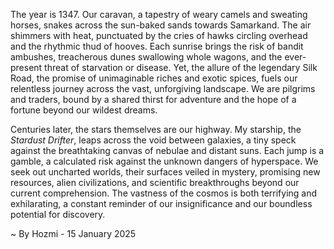 
The year is 1347.  Our caravan, a tapestry of weary camels and sweating horses, snakes across the sun-baked sands towards Samarkand.  The air shimmers with heat, punctuated by the cries of hawks circling overhead and the rhythmic thud of hooves.  Each sunrise brings the risk of bandit ambushes, treacherous dunes swallowing whole wagons, and the ever-present threat of starvation or disease.  Yet, the allure of the legendary Silk Road, the promise of unimaginable riches and exotic spices, fuels our relentless journey across the vast, unforgiving landscape.  We are pilgrims and traders, bound by a shared thirst for adventure and the hope of a fortune beyond our wildest dreams.

Centuries later, the stars themselves are our highway.  My starship, the *Stardust Drifter*, leaps across the void between galaxies, a tiny speck against the breathtaking canvas of nebulae and distant suns.  Each jump is a gamble, a calculated risk against the unknown dangers of hyperspace.  We seek out uncharted worlds, their surfaces veiled in mystery, promising new resources, alien civilizations, and scientific breakthroughs beyond our current comprehension.  The vastness of the cosmos is both terrifying and exhilarating, a constant reminder of our insignificance and our boundless potential for discovery.

~ By Hozmi - 15 January 2025

